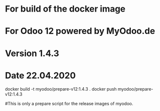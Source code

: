 # For build of the docker image
# For Odoo 12 powered by MyOdoo.de
# Version 1.4.3
# Date 22.04.2020
docker build -t myodoo/prepare-v12:1.4.3 .
docker push myodoo/prepare-v12:1.4.3

#This is only a prepare script for the release images of myodoo.
